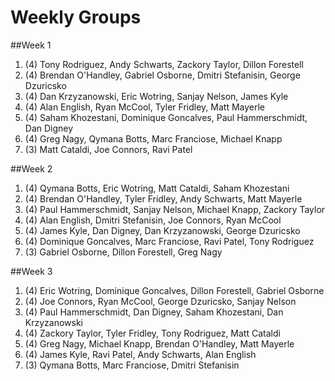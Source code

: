 # Weekly Groups

##Week 1
1. (4) Tony Rodriguez, Andy Schwarts, Zackory Taylor, Dillon Forestell
2. (4) Brendan O'Handley, Gabriel Osborne, Dmitri Stefanisin, George Dzuricsko
3. (4) Dan Krzyzanowski, Eric Wotring, Sanjay Nelson, James Kyle
4. (4) Alan English, Ryan McCool, Tyler Fridley, Matt Mayerle
5. (4) Saham Khozestani, Dominique Goncalves, Paul Hammerschmidt, Dan Digney
6. (4) Greg Nagy, Qymana Botts, Marc Franciose, Michael Knapp
7. (3) Matt Cataldi, Joe Connors, Ravi Patel


##Week 2
1. (4) Qymana Botts, Eric Wotring, Matt Cataldi, Saham Khozestani
2. (4) Brendan O'Handley, Tyler Fridley, Andy Schwarts, Matt Mayerle
3. (4) Paul Hammerschmidt, Sanjay Nelson, Michael Knapp, Zackory Taylor
4. (4) Alan English, Dmitri Stefanisin, Joe Connors, Ryan McCool
5. (4) James Kyle, Dan Digney, Dan Krzyzanowski, George Dzuricsko
6. (4) Dominique Goncalves, Marc Franciose, Ravi Patel, Tony Rodriguez
7. (3) Gabriel Osborne, Dillon Forestell, Greg Nagy


##Week 3
1. (4) Eric Wotring, Dominique Goncalves, Dillon Forestell, Gabriel Osborne
2. (4) Joe Connors, Ryan McCool, George Dzuricsko, Sanjay Nelson
3. (4) Paul Hammerschmidt, Dan Digney, Saham Khozestani, Dan Krzyzanowski
4. (4) Zackory Taylor, Tyler Fridley, Tony Rodriguez, Matt Cataldi
5. (4) Greg Nagy, Michael Knapp, Brendan O'Handley, Matt Mayerle
6. (4) James Kyle, Ravi Patel, Andy Schwarts, Alan English
7. (3) Qymana Botts, Marc Franciose, Dmitri Stefanisin



